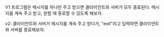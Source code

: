 V1 프로그램은 메시지를 하나만 주고 받으면 클라이언트와 서버가 모두 종료된다. 메시지를 계속 주고 받고, 원할 때 종료할 수 있도록 해보자.

v2: 클라이언트와 서버가 메시지를 계속 주고 받다가, "exit"라고 입력하면 클라이언트와 서버를 종료해보자.